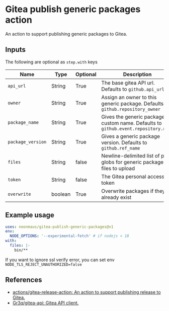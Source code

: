 # Gitea publish generic packages action

An action to support publishing generic packages to Gitea.

## Inputs

The following are optional as `step.with` keys

| Name              | Type    | Optional | Description                                                                                 |
| ----------------- | ------- | -------- | ------------------------------------------------------------------------------------------- |
|  `api_url`        | String  | True     | The base gitea API url. Defaults to `github.api_url`                                        |
|  `owner`          | String  | True     | Assign an owner to this generic package. Defaults to `github.repository_owner`              |
|  `package_name`   | String  | True     | Gives the generic package a custom name. Defaults to `github.event.repository.name`         |
|  `package_version`| String  | True     | Gives a generic package version. Defaults to `github.ref_name`                              |
|  `files`          | String  | false    | Newline-delimited list of path globs for generic package files to upload                    |
|  `token`          | String  | false    | The Gitea personal access token                                                             |
|  `overwrite`      | boolean | True     | Overwrite packages if they already exist                                                    |

## Example usage

```yaml
uses: neonmaus/gitea-publish-generic-packages@v1
env:
  NODE_OPTIONS: '--experimental-fetch' # if nodejs < 18
with:
  files: |-
    bin/**
```

If you want to ignore ssl verify error, you can set env `NODE_TLS_REJECT_UNAUTHORIZED=false`

## References

- [actions/gitea-release-action: An action to support publishing release to Gitea.](https://gitea.com/actions/gitea-release-action)
- [Gr3q/gitea-api: Gitea API client.](https://github.com/Gr3q/gitea-api)
